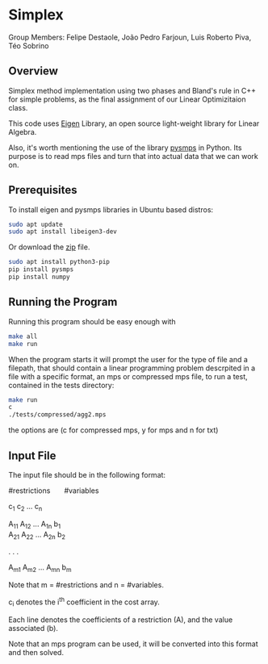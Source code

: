 
# Simplex

Group Members: Felipe Destaole,  João Pedro Farjoun,
  Luis Roberto Piva,  Téo Sobrino

## Overview

Simplex method implementation using two phases and Bland's rule in C++ for
simple problems, as the final assignment of our Linear Optimizitaion class.

This code uses [Eigen](https://eigen.tuxfamily.org/index.php?title=Main_Page)
Library, an open source light-weight library for Linear Algebra.

Also, it's worth mentioning the use of the library [pysmps]( https://pypi.org/project/pysmps/) in Python. Its purpose is to read mps files and turn that into actual data that we can work on.  

## Prerequisites

To install eigen and pysmps libraries in Ubuntu based distros:

```bash
sudo apt update
sudo apt install libeigen3-dev
```

Or download the
[zip](https://gitlab.com/libeigen/eigen/-/archive/3.4.0/eigen-3.4.0.zip)
file.

```bash
sudo apt install python3-pip
pip install pysmps
pip install numpy
```


## Running the Program

Running this program should be easy enough with

```bash
make all
make run
```

When the program starts it will prompt the user for the type of file and a filepath, 
that should contain a linear programming problem descrpited in a file with a specific 
format, an mps or compressed mps file, to run a test, contained in the tests directory:

```bash
make run
c
./tests/compressed/agg2.mps
```
the options are (c for compressed mps, y for mps and n for txt)
## Input File

The input file should be in the following format:

\#restrictions &nbsp; &nbsp; &nbsp; #variables

c<sub>1</sub>  c<sub>2</sub>  ... c<sub>n</sub>  

A<sub>11</sub>  A<sub>12</sub>  ... A<sub>1n</sub>  b<sub>1</sub>  
A<sub>21</sub>  A<sub>22</sub>  ... A<sub>2n</sub>  b<sub>2</sub>

.
.
.

A<sub>m1</sub>  A<sub>m2</sub>  ... A<sub>mn</sub>  b<sub>m</sub>

Note that m = \#restrictions and n = \#variables.

c<sub>i</sub> denotes the i<sup>th</sup> coefficient in the cost array.

Each line denotes the coefficients of a restriction (A), and the value
associated (b).

Note that an mps program can be used, it will be converted into this format and then solved.
